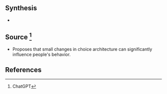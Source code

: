 ## Synthesis
- 
## Source [^1]
- Proposes that small changes in choice architecture can significantly influence people's behavior.
## References

[^1]: ChatGPT